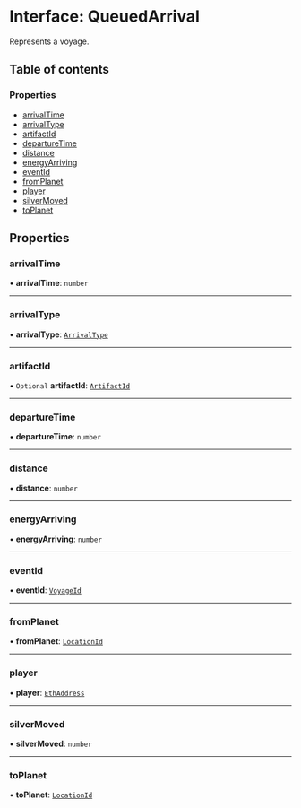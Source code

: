 # Interface: QueuedArrival

Represents a voyage.

## Table of contents

### Properties

- [arrivalTime](QueuedArrival.md#arrivaltime)
- [arrivalType](QueuedArrival.md#arrivaltype)
- [artifactId](QueuedArrival.md#artifactid)
- [departureTime](QueuedArrival.md#departuretime)
- [distance](QueuedArrival.md#distance)
- [energyArriving](QueuedArrival.md#energyarriving)
- [eventId](QueuedArrival.md#eventid)
- [fromPlanet](QueuedArrival.md#fromplanet)
- [player](QueuedArrival.md#player)
- [silverMoved](QueuedArrival.md#silvermoved)
- [toPlanet](QueuedArrival.md#toplanet)

## Properties

### arrivalTime

• **arrivalTime**: `number`

___

### arrivalType

• **arrivalType**: [`ArrivalType`](../README.md#arrivaltype-1)

___

### artifactId

• `Optional` **artifactId**: [`ArtifactId`](../README.md#artifactid)

___

### departureTime

• **departureTime**: `number`

___

### distance

• **distance**: `number`

___

### energyArriving

• **energyArriving**: `number`

___

### eventId

• **eventId**: [`VoyageId`](../README.md#voyageid)

___

### fromPlanet

• **fromPlanet**: [`LocationId`](../README.md#locationid)

___

### player

• **player**: [`EthAddress`](../README.md#ethaddress)

___

### silverMoved

• **silverMoved**: `number`

___

### toPlanet

• **toPlanet**: [`LocationId`](../README.md#locationid)
